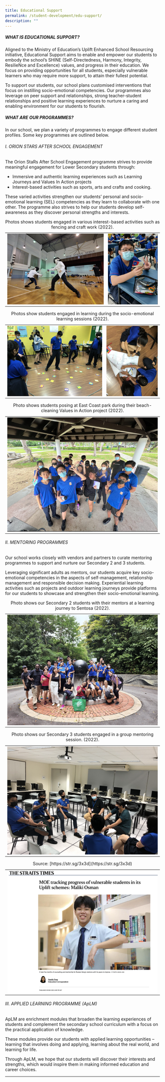 ```yaml
---
title: Educational Support
permalink: /student-development/edu-support/
description: ""
---
```

##### WHAT IS EDUCATIONAL SUPPORT? 

Aligned to the Ministry of Education’s Uplift Enhanced School Resourcing initiative, Educational Support aims to enable and empower our students to embody the school’s SHINE (Self-Directedness, Harmony, Integrity, ResilieNce and Excellence) values, and progress in their education. We focus on providing opportunities for all students, especially vulnerable learners who may require more support, to attain their fullest potential. 

To support our students, our school plans customised interventions that focus on instilling socio-emotional competencies. Our programmes also leverage on peer support and relationships, strong teacher-student relationships and positive learning experiences to nurture a caring and enabling environment for our students to flourish. 

##### WHAT ARE OUR PROGRAMMES? 

In our school, we plan a variety of programmes to engage different student profiles. Some key programmes are outlined below. 

###### I.	ORION STARS AFTER SCHOOL ENGAGEMENT 

The Orion StaRs After School Engagement programme strives to provide meaningful engagement for Lower Secondary students through:

<ul><li>Immersive and authentic learning experiences such as Learning Journeys and Values In Action projects

</li><li>Interest-based activities such as sports, arts and crafts and cooking.</li></ul>

These varied activities strengthen our students’ personal and socio-emotional learning (SEL) competencies as they learn to collaborate with one other. The programme also strives to help our students develop self-awareness as they discover personal strengths and interests.

<table>
  <tbody><tr><td><img src="/images/Educational%20Support/edu-support-1.png">
		</td><td><img src="/images/Educational%20Support/edu-support-2.png"></td></tr>
		<tr></tr></tbody><caption>Photos shows students engaged in various interest-based activities 
such as fencing and craft work (2022).</caption>

</table>

<table>
  <tbody><tr><td><img src="/images/Educational%20Support/edu-support-3.png">
		</td><td><img src="/images/Educational%20Support/edu-support-4.png"></td></tr>
		<tr></tr></tbody><caption>Photos show students engaged in learning during the socio-emotional learning sessions (2022).</caption>
</table>

<table>
  <tbody><tr><td><img src="/images/Educational%20Support/edu-support-5.png">
		</td></tr>
		<tr></tr></tbody><caption>Photo shows students posing at East Coast park during their beach-cleaning Values in Action project (2022).</caption>
</table>

###### II.	MENTORING PROGRAMMES 

Our school works closely with vendors and partners to curate mentoring programmes to support and nurture our Secondary 2 and 3 students. 

Leveraging significant adults as mentors, our students acquire key socio-emotional competencies in the aspects of self-management, relationship management and responsible decision making.  Experiential learning activities such as projects and outdoor learning journeys provide platforms for our students to showcase and strengthen their socio-emotional learning.

<table>
  <tbody><tr><td><img src="/images/Educational%20Support/edu-support-6.png">
		</td></tr>
		<tr></tr></tbody><caption>Photo shows our Secondary 2 students with their mentors at a learning journey to Sentosa (2022).</caption>
</table>

<table>
  <tbody><tr><td><img src="/images/Educational%20Support/edu-support-7.png">
		</td></tr>
		<tr></tr></tbody><caption>Photo shows our Secondary 3 students engaged in a group mentoring session. (2022).</caption>
</table>

<table>
  <tbody><tr><td><img src="/images/Educational%20Support/edu-support-8.png">
		</td></tr>
		<tr></tr></tbody><caption>Source: [https://str.sg/3x3d](https://str.sg/3x3d)</caption>
</table>

###### III.	APPLIED LEARNING PROGRAMME (ApLM)

ApLM are enrichment modules that broaden the learning experiences of students and complement the secondary school curriculum with a focus on the practical application of knowledge. 

These modules provide our students with applied learning opportunities – learning that involves doing and applying, learning about the real world, and learning for life. 

Through ApLM, we hope that our students will discover their interests and strengths, which would inspire them in making informed education and career choices.

<hr>
